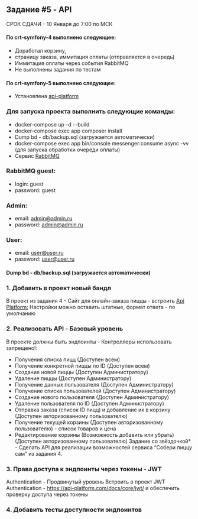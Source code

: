 ## Задание #5 - API
СРОК СДАЧИ - 10 Января до 7:00 по МСК

#### По crt-symfony-4 выполнено следующее:
* Доработал корзину, 
* страницу заказа, иммитация оплаты (отправляется в очередь)
* Иммитация оплаты через события RabbitMQ
* Не выполнены задания по тестам

#### По crt-symfony-5 выполнено следующее:
* Установлена [api-platform](http://localhost/api)



### Для запуска проекта выполнить следующие команды:

* docker-compose up -d --build
* docker-compose exec app composer install
* Dump bd - db/backup.sql (загружается автоматически)
* docker-compose exec app bin/console messenger:consume async -vv (для запуска  обработки очереди оплаты)
* Сервис [RabbitMQ](http://localhost:15672)
### RabbitMQ guest:
* login: guest
* password: guest


### Admin:
* email: admin@admin.ru
* password: admin@admin.ru
### User:
* email: user@user.ru
* password: user@user.ru

#### Dump bd - db/backup.sql (загружается автоматически)

### 1. Добавить в проект новый бандл
В проект из задания 4 - Сайт для онлайн-заказа пиццы - встроить 
[Api Platform:](https://api-platform.com/) 
Настройки можно оставить штатные, формат ответа - по умолчанию
### 2. Реализовать API - Базовый уровень
В проекте должны быть эндпоинты - Контроллеры использовать
запрещено!:
* Получения списка пицц (Доступен всем)
* Получение конкретной пиццы по ID (Доступен всем)
* Создание новой пиццы (Доступен Администратору)
* Удаление пиццы (Доступен Администратору)
* Получение данных пользователя (Доступен Администратору)
* Получение списка пользователей (Доступен Администратору)
* Создание нового пользователя (Доступен Администратору)
* Удаление пользователя по ID (Доступен Администратору)
* Отправка заказа (список ID пицц) и добавление их в корзину
(Доступен авторизованному пользователю)
* Получение текущей корзины (Доступен авторизованному
пользователю) - список товаров и цена
* Редактирование корзины (Возможность добавить или убрать)
(Доступен авторизованному пользователю)
Задание со звёздочкой* - Сделать API для реализации возможностей
сервиса “Собери пиццу сам” из задания 4.
### 3. Права доступа к эндпоинты через токены - JWT
Authentication - Продвинутый уровень
Встроить в проект JWT Authentication -
https://api-platform.com/docs/core/jwt/ и обеспечить проверку доступа через
токены
### 4. Добавить тесты доступности эндпоинтов
